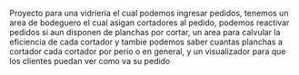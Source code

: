 Proyecto para una vidrieria el cual podemos ingresar pedidos, tenemos un area de bodeguero el cual asigan cortadores al pedido, podemos reactivar pedidos si aun disponen de planchas por cortar,
un area para calvular la eficiencia de cada cortador y tambie podemos saber cuantas planchas a cortador cada cortador por perio o en general, y un visualizador para que los clientes puedan ver como va su pedido
